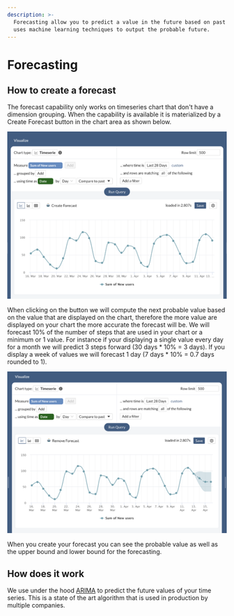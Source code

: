 ```yaml
---
description: >-
  Forecasting allow you to predict a value in the future based on past data. It
  uses machine learning techniques to output the probable future.
---
```


# Forecasting

## How to create a forecast

The forecast capability only works on timeseries chart that don't have a dimension grouping. When the capability is available it is materialized by a Create Forecast button in the chart area as shown below.

![Forecast button](<../../.gitbook/assets/image (223).png>)

When clicking on the button we will compute the next probable value based on the value that are displayed on the chart, therefore the more value are displayed on your chart the more accurate the forecast will be. We will forecast 10% of the number of steps that are used in your chart or a minimum or 1 value. For instance if your displaying a single value every day for a month we will predict 3 steps forward (30 days \* 10% = 3 days). If you display a week of values we will forecast 1 day (7 days \* 10% = 0.7 days rounded to 1).&#x20;

![Forecasted value](<../../.gitbook/assets/image (222) (1).png>)

When you create your forecast you can see the probable value as well as the upper bound and lower bound for the forecasting.

## How does it work

We use under the hood [ARIMA](https://www.machinelearningplus.com/time-series/arima-model-time-series-forecasting-python/) to predict the future values of your time series. This is a state of the art algorithm that is used in production by multiple companies.
